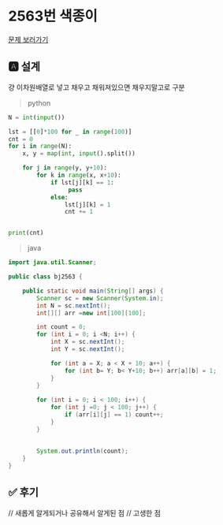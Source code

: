 
# 2563번 색종이
[문제 보러가기](https://www.acmicpc.net/problem/2563)

## 🅰 설계
걍 이차원배열로 넣고 채우고 채워져있으면 채우지말고로 구분

> python
```py
N = int(input())

lst = [[0]*100 for _ in range(100)]
cnt = 0
for i in range(N):
    x, y = map(int, input().split())

    for j in range(y, y+10):
        for k in range(x, x+10):
            if lst[j][k] == 1:
                 pass
            else:
                lst[j][k] = 1
                cnt += 1


print(cnt)
```
> java

```java
import java.util.Scanner;

public class bj2563 {

    public static void main(String[] args) {
        Scanner sc = new Scanner(System.in);
        int N = sc.nextInt();
        int[][] arr =new int[100][100];

        int count = 0;
        for (int i = 0; i <N; i++) {
            int X = sc.nextInt();
            int Y = sc.nextInt();

            for (int a = X; a < X + 10; a++) {
                for (int b= Y; b< Y+10; b++) arr[a][b] = 1;
            }
        }
        
        for (int i = 0; i < 100; i++) {
            for (int j =0; j < 100; j++) {
                if (arr[i][j] == 1) count++;
            }
        }
        
        
        System.out.println(count);
    }
}

```
## ✅ 후기
// 새롭게 알게되거나 공유해서 알게된 점
// 고생한 점

